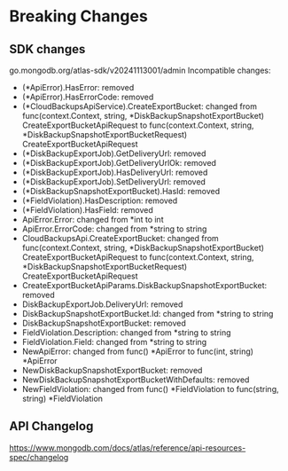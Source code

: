 # Breaking Changes

## SDK changes

go.mongodb.org/atlas-sdk/v20241113001/admin
Incompatible changes:

- (\*ApiError).HasError: removed
- (\*ApiError).HasErrorCode: removed
- (*CloudBackupsApiService).CreateExportBucket: changed from func(context.Context, string, *DiskBackupSnapshotExportBucket) CreateExportBucketApiRequest to func(context.Context, string, \*DiskBackupSnapshotExportBucketRequest) CreateExportBucketApiRequest
- (\*DiskBackupExportJob).GetDeliveryUrl: removed
- (\*DiskBackupExportJob).GetDeliveryUrlOk: removed
- (\*DiskBackupExportJob).HasDeliveryUrl: removed
- (\*DiskBackupExportJob).SetDeliveryUrl: removed
- (\*DiskBackupSnapshotExportBucket).HasId: removed
- (\*FieldViolation).HasDescription: removed
- (\*FieldViolation).HasField: removed
- ApiError.Error: changed from \*int to int
- ApiError.ErrorCode: changed from \*string to string
- CloudBackupsApi.CreateExportBucket: changed from func(context.Context, string, *DiskBackupSnapshotExportBucket) CreateExportBucketApiRequest to func(context.Context, string, *DiskBackupSnapshotExportBucketRequest) CreateExportBucketApiRequest
- CreateExportBucketApiParams.DiskBackupSnapshotExportBucket: removed
- DiskBackupExportJob.DeliveryUrl: removed
- DiskBackupSnapshotExportBucket.Id: changed from \*string to string
- DiskBackupSnapshotExportBucket: removed
- FieldViolation.Description: changed from \*string to string
- FieldViolation.Field: changed from \*string to string
- NewApiError: changed from func() *ApiError to func(int, string) *ApiError
- NewDiskBackupSnapshotExportBucket: removed
- NewDiskBackupSnapshotExportBucketWithDefaults: removed
- NewFieldViolation: changed from func() *FieldViolation to func(string, string) *FieldViolation

## API Changelog

https://www.mongodb.com/docs/atlas/reference/api-resources-spec/changelog
